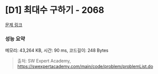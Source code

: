 # [D1] 최대수 구하기 - 2068 

[문제 링크](https://swexpertacademy.com/main/code/problem/problemDetail.do?contestProbId=AV5QQhbqA4QDFAUq) 

### 성능 요약

메모리: 43,264 KB, 시간: 90 ms, 코드길이: 248 Bytes



> 출처: SW Expert Academy, https://swexpertacademy.com/main/code/problem/problemList.do